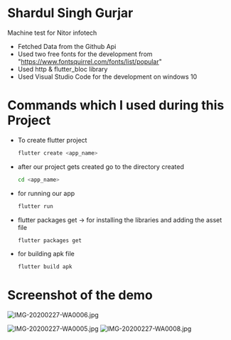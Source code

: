 # Shardul Singh Gurjar

Machine test for Nitor infotech

  - Fetched Data from the Github Api 
  - Used two free fonts for the development from "https://www.fontsquirrel.com/fonts/list/popular"
  - Used http & flutter_bloc library
  - Used Visual Studio Code for the development on windows 10

# Commands which I used during this Project

  -  To create flutter project
     ```sh
     flutter create <app_name>
        ```
  - after our project gets created go to the directory created
    ```sh
    cd <app_name>
    ```  
-  for running our app 
    ```sh
    flutter run 
    ```
 - flutter packages get -> for installing the libraries and adding the asset file
    ```sh
    flutter packages get
    ```
- for building apk file
     ```sh
    flutter build apk
    ```

# Screenshot of the demo 

![IMG-20200227-WA0006.jpg](https://www.dropbox.com/s/np4eqgjues1r8st/IMG-20200227-WA0006.jpg?dl=0&raw=1)

![IMG-20200227-WA0005.jpg](https://www.dropbox.com/s/5y0463nnowgkw6r/IMG-20200227-WA0005.jpg?dl=0&raw=1)
![IMG-20200227-WA0008.jpg](https://www.dropbox.com/s/2a4skkeimczywgd/IMG-20200227-WA0008.jpg?dl=0&raw=1)
